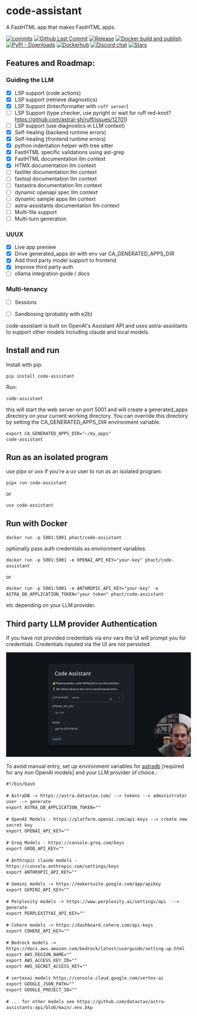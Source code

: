 # code-assistant

A FastHTML app that makes FastHTML apps.

[![commits](https://img.shields.io/github/commit-activity/m/phact/code-assistant)](https://github.com/phact/code-assistant/commits/main)
[![Github Last Commit](https://img.shields.io/github/last-commit/phact/code-assistant)](https://github.com/phact/code-assistant/commits/main)
[![Release](https://github.com/phact/code-assistant/actions/workflows/releases.yml/badge.svg?branch=main)](https://github.com/phact/code-assistant/actions/workflows/releases.yml)
[![Docker build and publish](https://github.com/phact/code-assistant/actions/workflows/docker.yml/badge.svg)](https://github.com/phact/code-assistant/actions/workflows/docker.yml)
[![PyPI - Downloads](https://img.shields.io/pypi/dw/code-assistant?label=pypi%20downloads)](https://badge.fury.io/py/code-assistant)
[![Dockerhub](https://img.shields.io/static/v1?label=Pull%20from&message=DockerHub&color=blue&logo=Docker&style=flat-square)](https://hub.docker.com/r/phact/code-assistant)
[![Discord chat](https://img.shields.io/static/v1?label=Chat%20on&message=Discord&color=blue&logo=Discord&style=flat-square)](https://discord.gg/MEFVXUvsuy)
[![Stars](https://img.shields.io/github/stars/phact/code-assistant?style=social)](https://github.com/phact/code-assistant/stargazers)


## Features and Roadmap:

### Guiding the LLM
 - [X] LSP support (code actions)
 - [X] LSP support (retrieve diagnostics)
 - [X] LSP Support (linter/formatter with `ruff server`)
 - [ ] LSP Support (type checker, use pyright or wait for ruff red-knot? https://github.com/astral-sh/ruff/issues/12701)
 - [ ] LSP support (use diagnostics in LLM context)
 - [X] Self-healing (backend runtime errors)
 - [X] Self-healing (frontend runtime errors)
 - [X] python indentation helper with tree sitter
 - [X] FastHTML specific validations using ast-grep
 - [X] FastHTML documentation llm context
 - [X] HTMX documentation llm context
 - [ ] fastlite documentation llm context
 - [ ] fastsql documentation llm context
 - [ ] fastastra documentation llm context
 - [ ] dynamic openapi spec llm context
 - [ ] dynamic sample apps llm context
 - [ ] astra-assistants documentation llm context
 - [ ] Multi-file support
 - [ ] Multi-turn generation

### UI/UX
 - [X] Live app preview
 - [X] Drive generated_apps dir with env var CA_GENERATED_APPS_DIR
 - [X] Add third party model support to frontend
 - [X] Improve third party auth
 - [ ] ollama integration guide / docs

 ### Multi-tenancy
 - [ ] Sessions
 - [ ] Sandboxing (probably with e2b)


code-assistant is built on OpenAI's Assistant API and uses astra-assistants to support other models including claude and local models.

## Install and run

Install with pip:

    pip install code-assistant

Run:

    code-assistant

this will start the web server on port 5001 and will create a generated_apps directory on your current working directory. You can override this directory by setting the CA_GENERATED_APPS_DIR environment variable.

    export CA_GENERATED_APPS_DIR="~/my_apps"
    code-assistant

## Run as an isolated program

use pipx or uvx if you're a uv user to run as an isolated program:

    pipx run code-assistant

or

    uvx code-assistant

## Run with Docker

    docker run -p 5001:5001 phact/code-assistant

optionally pass auth credentials as environment variables:

    docker run -p 5001:5001 -e OPENAI_API_KEY="your-key" phact/code-assistant

or 

    docker run -p 5001:5001 -e ANTHROPIC_API_KEY="your-key" -e ASTRA_DB_APPLICATION_TOKEN="your token" phact/code-assistant

etc depending on your LLM provider.

## Third party LLM provider Authentication

If you have not provided credentials via env vars the UI will prompt you for credentials. Credentials inputed via the UI are not persisted.

[![video](assets/code_assistant_models.gif)](https://www.youtube.com/watch?v=9Vk7t7wtd4E)

To avoid manual entry, set up environment variables for [astradb](https://astra.datastax.com/) [required for any non OpenAI models] and your LLM provider of choice.:

```
#!/bin/bash

# AstraDB -> https://astra.datastax.com/ --> tokens --> administrator user --> generate
export ASTRA_DB_APPLICATION_TOKEN=""

# OpenAI Models - https://platform.openai.com/api-keys --> create new secret key
export OPENAI_API_KEY=""

# Groq Models - https://console.groq.com/keys
export GROQ_API_KEY=""

# Anthropic claude models - https://console.anthropic.com/settings/keys
export ANTHROPIC_API_KEY=""

# Gemini models -> https://makersuite.google.com/app/apikey
export GEMINI_API_KEY=""

# Perplexity models -> https://www.perplexity.ai/settings/api  --> generate
export PERPLEXITYAI_API_KEY=""

# Cohere models -> https://dashboard.cohere.com/api-keys
export COHERE_API_KEY=""

# Bedrock models -> https://docs.aws.amazon.com/bedrock/latest/userguide/setting-up.html
export AWS_REGION_NAME=""
export AWS_ACCESS_KEY_ID=""
export AWS_SECRET_ACCESS_KEY=""

# vertexai models https://console.cloud.google.com/vertex-ai
export GOOGLE_JSON_PATH=""
export GOOGLE_PROJECT_ID=""

# ... for other models see https://github.com/datastax/astra-assistants-api/blob/main/.env.bkp
```
